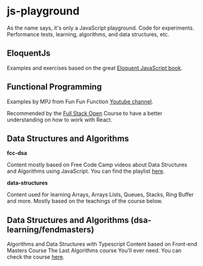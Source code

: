 # js-playground

As the name says, it's only a JavaScript playground. Code for experiments.
Performance tests, learning, algorithms, and data structures, etc.

## EloquentJs

Examples and exercises based on the great [Eloquent JavaScript book](http://eloquentjavascript.net/index.html).

## Functional Programming

Examples by MPJ from Fun Fun Function [Youtube channel](https://www.youtube.com/channel/UCO1cgjhGzsSYb1rsB4bFe4Q).

Recommended by the [Full Stack Open](https://fullstackopen.com/en/) Course to have a better understanding on how to work with React.

## Data Structures and Algorithms

**fcc-dsa**

Content mostly based on Free Code Camp videos about Data Structures and Algorithms using JavaScript.
You can find the playlist [here](https://youtube.com/playlist?list=PLWKjhJtqVAbkso-IbgiiP48n-O-JQA9PJ).

**data-structures**

Content used for learning Arrays, Arrays Lists, Queues, Stacks, Ring Buffer and more. Mostly based on the teachings of the course below.

## Data Structures and Algorithms (dsa-learning/fendmasters)

Algorithms and Data Structures with Typescript
Content based on Front-end Masters Course The Last Algorithms course You'll ever need.
You can check the course [here](https://frontendmasters.com/courses/algorithms/).
